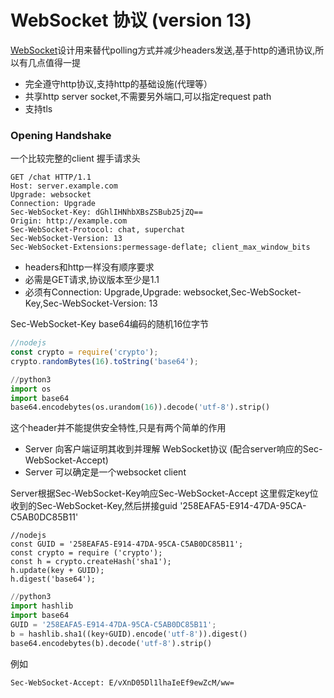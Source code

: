 # WebSocket 协议 (version 13)

[WebSocket](https://tools.ietf.org/html/rfc6455 "rfc")设计用来替代polling方式并减少headers发送,基于http的通讯协议,所以有几点值得一提

- 完全遵守http协议,支持http的基础设施(代理等）
- 共享http server socket,不需要另外端口,可以指定request path
- 支持tls

### Opening Handshake 

一个比较完整的client 握手请求头

```
GET /chat HTTP/1.1
Host: server.example.com
Upgrade: websocket
Connection: Upgrade
Sec-WebSocket-Key: dGhlIHNhbXBsZSBub25jZQ==
Origin: http://example.com
Sec-WebSocket-Protocol: chat, superchat
Sec-WebSocket-Version: 13
Sec-WebSocket-Extensions:permessage-deflate; client_max_window_bits
```

- headers和http一样没有顺序要求
- 必需是GET请求,协议版本至少是1.1
- 必须有Connection: Upgrade,Upgrade: websocket,Sec-WebSocket-Key,Sec-WebSocket-Version: 13

Sec-WebSocket-Key  base64编码的随机16位字节

```javascript
//nodejs
const crypto = require('crypto');
crypto.randomBytes(16).toString('base64');
```
```python
//python3
import os
import base64
base64.encodebytes(os.urandom(16)).decode('utf-8').strip()
```

这个header并不能提供安全特性,只是有两个简单的作用
- Server 向客户端证明其收到并理解 WebSocket协议 (配合server响应的Sec-WebSocket-Accept)
- Server 可以确定是一个websocket client

Server根据Sec-WebSocket-Key响应Sec-WebSocket-Accept
这里假定key位收到的Sec-WebSocket-Key,然后拼接guid '258EAFA5-E914-47DA-95CA-C5AB0DC85B11'

```
//nodejs
const GUID = '258EAFA5-E914-47DA-95CA-C5AB0DC85B11';
const crypto = require ('crypto');
const h = crypto.createHash('sha1');
h.update(key + GUID);
h.digest('base64');
```
```python
//python3
import hashlib
import base64
GUID = '258EAFA5-E914-47DA-95CA-C5AB0DC85B11';
b = hashlib.sha1((key+GUID).encode('utf-8')).digest()
base64.encodebytes(b).decode('utf-8').strip()
```

例如
```
Sec-WebSocket-Accept: E/vXnD05Dl1lhaIeEf9ewZcM/ww=
```

